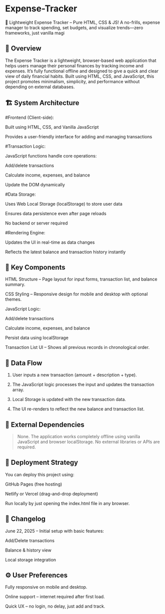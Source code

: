 # Expense-Tracker
💸 Lightweight Expense Tracker – Pure HTML, CSS &amp; JS!  A no-frills, expense manager to track spending, set budgets, and visualize trends—zero frameworks, just vanilla magi


## 📌 Overview

The Expense Tracker is a lightweight, browser-based web application that helps users manage their personal finances by tracking income and expenses. It’s fully functional offline and designed to give a quick and clear view of daily financial habits. Built using HTML, CSS, and JavaScript, this project promotes minimalism, simplicity, and performance without depending on external databases.




## 🏗️ System Architecture

#Frontend (Client-side):

Built using HTML, CSS, and Vanilla JavaScript

Provides a user-friendly interface for adding and managing transactions


#Transaction Logic:

JavaScript functions handle core operations:

Add/delete transactions

Calculate income, expenses, and balance

Update the DOM dynamically



#Data Storage:

Uses Web Local Storage (localStorage) to store user data

Ensures data persistence even after page reloads

No backend or server required


#Rendering Engine:

Updates the UI in real-time as data changes

Reflects the latest balance and transaction history instantly

  




## 🧩 Key Components

HTML Structure – Page layout for input forms, transaction list, and balance summary.

CSS Styling – Responsive design for mobile and desktop with optional themes.

JavaScript Logic:

Add/delete transactions

Calculate income, expenses, and balance

Persist data using localStorage


Transaction List UI – Shows all previous records in chronological order.





## 🔁 Data Flow

1. User inputs a new transaction (amount + description + type).


2. The JavaScript logic processes the input and updates the transaction array.


3. Local Storage is updated with the new transaction data.


4. The UI re-renders to reflect the new balance and transaction list.





## 🔗 External Dependencies

> None.
The application works completely offline using vanilla JavaScript and browser localStorage. No external libraries or APIs are required.






## 🚀 Deployment Strategy

You can deploy this project using:

GitHub Pages (free hosting)

Netlify or Vercel (drag-and-drop deployment)

Run locally by just opening the index.html file in any browser.





## 📝 Changelog

June 22, 2025 – Initial setup with basic features:

Add/Delete transactions

Balance & history view

Local storage integration






## ⚙️ User Preferences

Fully responsive on mobile and desktop.

Online support – internet required after first load.

Quick UX – no login, no delay, just add and track.

